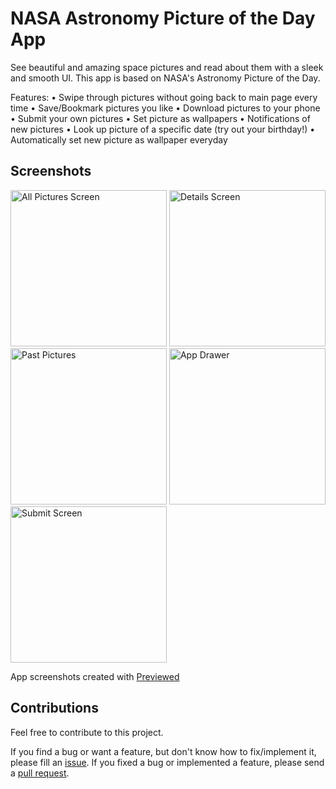 # NASA Astronomy Picture of the Day App

See beautiful and amazing space pictures and read about them with a sleek and smooth UI. This app is based on NASA's Astronomy Picture of the Day.

Features:
• Swipe through pictures without going back to main page every time
• Save/Bookmark pictures you like
• Download pictures to your phone
• Submit your own pictures
• Set picture as wallpapers
• Notifications of new pictures
• Look up picture of a specific date (try out your birthday!)
• Automatically set new picture as wallpaper everyday

## Screenshots
<img alt="All Pictures Screen" src="https://i.imgur.com/foCeyBf.png" width="250"> <img alt="Details Screen" src="https://i.imgur.com/3Qe8b11.png" width="250"> <img alt="Past Pictures" src="https://i.imgur.com/KEB8eDV.png" width="250"> <img alt="App Drawer" src="https://i.imgur.com/ljg0aW2.png" width="250"> <img alt="Submit Screen" src="https://i.imgur.com/mJLubEe.png" width="250">

App screenshots created with <a href="https://previewed.app/">Previewed</a>

## Contributions
Feel free to contribute to this project.

If you find a bug or want a feature, but don't know how to fix/implement it, please fill an [issue](https://github.com/ApoorvaAditya/nasa-apod-app/issues).
If you fixed a bug or implemented a feature, please send a [pull request](https://github.com/ApoorvaAditya/nasa-apod-app/pulls).
